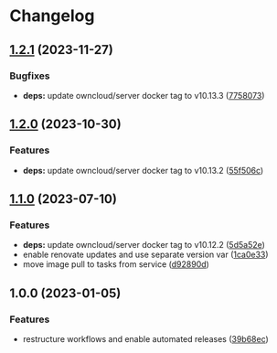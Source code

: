 # Changelog

## [1.2.1](https://github.com/rolehippie/owncloud/compare/v1.2.0...v1.2.1) (2023-11-27)


### Bugfixes

* **deps:** update owncloud/server docker tag to v10.13.3 ([7758073](https://github.com/rolehippie/owncloud/commit/7758073ccb66a9606505a5bc5d36e90efe6d5752))

## [1.2.0](https://github.com/rolehippie/owncloud/compare/v1.1.0...v1.2.0) (2023-10-30)


### Features

* **deps:** update owncloud/server docker tag to v10.13.2 ([55f506c](https://github.com/rolehippie/owncloud/commit/55f506cc3d06034898e2b5c82f3dc3a136318675))

## [1.1.0](https://github.com/rolehippie/owncloud/compare/v1.0.0...v1.1.0) (2023-07-10)


### Features

* **deps:** update owncloud/server docker tag to v10.12.2 ([5d5a52e](https://github.com/rolehippie/owncloud/commit/5d5a52edeb96afd9c75ec6ba28495462fe4787c4))
* enable renovate updates and use separate version var ([1ca0e33](https://github.com/rolehippie/owncloud/commit/1ca0e332272af868ddc960f8038f84a8eb72f0ea))
* move image pull to tasks from service ([d92890d](https://github.com/rolehippie/owncloud/commit/d92890d473b13baa9726615d00ab75de7f7b64f6))

## 1.0.0 (2023-01-05)


### Features

* restructure workflows and enable automated releases ([39b68ec](https://github.com/rolehippie/owncloud/commit/39b68ec12d36f7761257e9da95c47a0043ec4e81))
